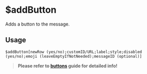 # $addButton
Adds a button to the message.

## Usage
```
$addButton[newRow (yes/no);customID/URL;label;style;disabled (yes/no);emoji (leaveEmptyIfNotNeeded);messageID (optional)]
```

> **Please refer to [buttons](./guides/buttons.md) guide for detailed info!**
